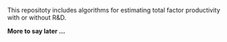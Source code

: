 This repositoty includes algorithms for estimating total factor productivity with or without R&D.

__More to say later ...__
